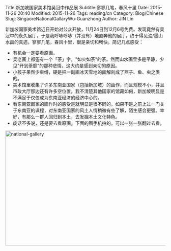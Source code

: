 Title:新加坡国家美术馆吴冠中作品展
Subtitle:寥寥几笔，春风十里
Date: 2015-11-26 20:40
Modified: 2015-11-26
Tags: reading/cn
Category: Blog/Chinese
Slug: SingaoreNationalGallaryWu-Guanzhong 
Author: JIN Lin

新加坡国家美术馆近日开始对公众开放，11月24日到12月6号免费。发现竟然有吴冠中的永久展厅，于是我呼哧呼哧（并没有）地直奔他的展厅，终于得见油/墨山水画的真迹。寥寥几笔，春风十里，很是亲切和畅快。简记几点感受：

- 有机会一定要看原画。
- 吴老画上都签有一个「荼」字，"如火如荼"的荼。然而山水画里多是平静，少见"开到荼靡"的那种悲情。这大约是感到亲切的原因。
- 小孩子果然少束缚，硬是把一副画冰天雪地的画解剖成了燕子、鱼、虫之类的。
- 美术馆里收集了许多东南亚国家（包括新加坡）的画作，而且规模不小，并且市政大厅那边还有许多空位置。我不清楚其他国家的馆藏如何，新加坡明显是不满足于仅仅成为东南亚经济的经济中心的。
- 看东南亚画家的画作时的感受是就明显是很不同的，如果不是之前上过一门关于东南亚的课程，对东南亚国家的风土人情稍微有些了解，陌生感会更强。幸好，有那么一群人回归到本土，去发掘本土文化特色。
- 废话不多说，还是要去看原画。下面的图手机拍的，可以一张一张翻过去看。

<a data-flickr-embed="true" data-header="true" data-context="true"  href="https://www.flickr.com/photos/108107823@N04/22956733579/in/album-72157660989918849/" title="national-gallery"><img src="https://farm6.staticflickr.com/5746/22956733579_139212d762_z.jpg" width="640" height="360" alt="national-gallery"></a><script async src="//embedr.flickr.com/assets/client-code.js" charset="utf-8"></script>

